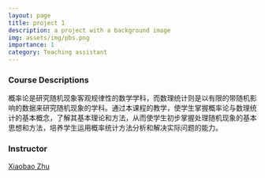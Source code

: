 ```yaml
---
layout: page
title: project 1
description: a project with a background image
img: assets/img/pbs.png
importance: 1 
category: Teaching assistant
---
```


### Course Descriptions
概率论是研究随机现象客观规律性的数学学科，而数理统计则是以有限的带随机影响的数据来研究随机现象的学科。通过本课程的教学，使学生掌握概率论与数理统计的基本概念，了解其基本理论和方法，从而使学生初步掌握处理随机现象的基本思想和方法，培养学生运用概率统计方法分析和解决实际问题的能力。

### Instructor
[Xiaobao Zhu](http://math.ruc.edu.cn/szdw/zgjs/1c97c4bb20264007b091502ba41a12f3.htm)
